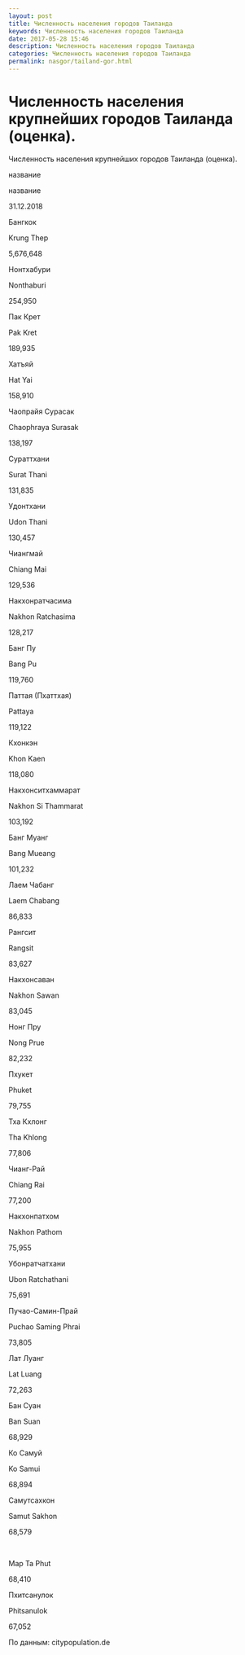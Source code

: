 ```yaml
---
layout: post
title: Численность населения городов Таиланда
keywords: Численность населения городов Таиланда
date: 2017-05-28 15:46
description: Численность населения городов Таиланда
categories: Численность населения городов Таиланда
permalink: nasgor/tailand-gor.html
---
```


# Численность населения крупнейших городов Таиланда (оценка).




Численность населения крупнейших городов Таиланда (оценка).








название 


название


31.12.2018






Бангкок


Krung Thep


5,676,648






Нонтхабури


Nonthaburi


254,950






Пак Крет


Pak Kret


189,935






Хатъяй


Hat Yai


158,910






Чаопрайя Сурасак


Chaophraya Surasak


138,197






Сураттхани


Surat Thani


131,835






Удонтхани


Udon Thani


130,457






Чиангмай


Chiang Mai


129,536






Накхонратчасима


Nakhon Ratchasima


128,217






Банг Пу


Bang Pu


119,760






Паттая (Пхаттхая)


Pattaya


119,122






Кхонкэн


Khon Kaen


118,080






Накхонситхаммарат


Nakhon Si Thammarat


103,192






Банг Муанг


Bang Mueang


101,232






Лаем Чабанг


Laem Chabang


86,833






Рангсит


Rangsit


83,627






Накхонсаван


Nakhon Sawan


83,045






Нонг Пру


Nong Prue


82,232






Пхукет


Phuket


79,755






Тха Кхлонг


Tha Khlong


77,806






Чианг-Рай


Chiang Rai


77,200






Накхонпатхом


Nakhon Pathom


75,955






Убонратчатхани


Ubon Ratchathani


75,691






Пучао-Самин-Прай


Puchao Saming Phrai


73,805






Лат Луанг


Lat Luang


72,263






Бан Суан


Ban Suan


68,929






Ко Самуй


Ko Samui


68,894






Самутсахкон


Samut Sakhon


68,579






 


Map Ta Phut


68,410






Пхитсанулок


Phitsanulok


67,052









По данным: citypopulation.de


			
